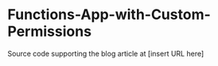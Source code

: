 # Functions-App-with-Custom-Permissions
Source code supporting the blog article at [insert URL here]
